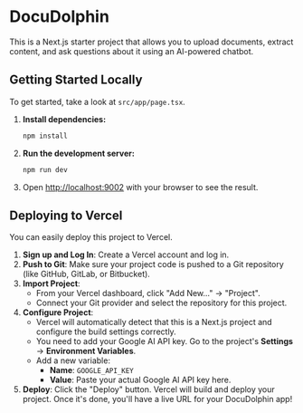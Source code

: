 # DocuDolphin

This is a Next.js starter project that allows you to upload documents, extract content, and ask questions about it using an AI-powered chatbot.

## Getting Started Locally

To get started, take a look at `src/app/page.tsx`.

1.  **Install dependencies:**
    ```bash
    npm install
    ```

2.  **Run the development server:**
    ```bash
    npm run dev
    ```

3.  Open [http://localhost:9002](http://localhost:9002) with your browser to see the result.

## Deploying to Vercel

You can easily deploy this project to Vercel.

1.  **Sign up and Log In**: Create a Vercel account and log in.
2.  **Push to Git**: Make sure your project code is pushed to a Git repository (like GitHub, GitLab, or Bitbucket).
3.  **Import Project**:
    *   From your Vercel dashboard, click "Add New..." -> "Project".
    *   Connect your Git provider and select the repository for this project.
4.  **Configure Project**:
    *   Vercel will automatically detect that this is a Next.js project and configure the build settings correctly.
    *   You need to add your Google AI API key. Go to the project's **Settings** -> **Environment Variables**.
    *   Add a new variable:
        *   **Name**: `GOOGLE_API_KEY`
        *   **Value**: Paste your actual Google AI API key here.
5.  **Deploy**: Click the "Deploy" button. Vercel will build and deploy your project. Once it's done, you'll have a live URL for your DocuDolphin app!
